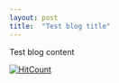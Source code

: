 ```yaml
---
layout: post
title:  "Test blog title"
---
```


Test blog content

[![HitCount](http://hits.dwyl.io/tsatshikumar/tsathishkumar.github.io.svg)](http://hits.dwyl.io/tsatshikumar/tsathishkumar.github.io)
